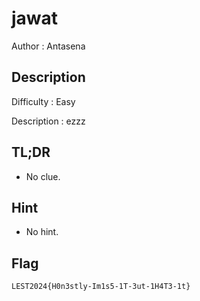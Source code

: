 # jawat 

Author : Antasena

## Description

Difficulty : Easy

Description : ezzz

## TL;DR

- No clue.

## Hint

- No hint.

## Flag

```
LEST2024{H0n3stly-Im1s5-1T-3ut-1H4T3-1t}
```
